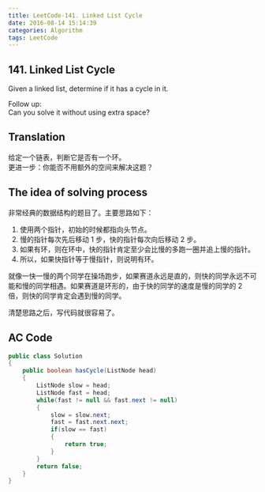 ```yaml
---
title: LeetCode-141. Linked List Cycle  
date: 2016-08-14 15:14:39  
categories: Algorithm  
tags: LeetCode  
---
```


## 141. Linked List Cycle  

Given a linked list, determine if it has a cycle in it.

Follow up:  
Can you solve it without using extra space?

## Translation

给定一个链表，判断它是否有一个环。  
更进一步：你能否不用额外的空间来解决这题？

## The idea of solving process

非常经典的数据结构的题目了。主要思路如下：

1. 使用两个指针，初始的时候都指向头节点。
2. 慢的指针每次先后移动 1 步，快的指针每次向后移动 2 步。
3. 如果有环，则在环中，快的指针肯定至少会比慢的多跑一圈并追上慢的指针。
4. 所以，如果快指针等于慢指针，则说明有环。

就像一快一慢的两个同学在操场跑步，如果赛道永远是直的，则快的同学永远不可能和慢的同学相遇。如果赛道是环形的，由于快的同学的速度是慢的同学的 2 倍，则快的同学肯定会遇到慢的同学。

清楚思路之后，写代码就很容易了。

## AC Code

```java
public class Solution 
{
    public boolean hasCycle(ListNode head) 
    {
		ListNode slow = head;
		ListNode fast = head;
		while(fast != null && fast.next != null)
		{
			slow = slow.next;
			fast = fast.next.next;		
			if(slow == fast)
			{
				return true;
			}
		}
		return false;
    }
}
```